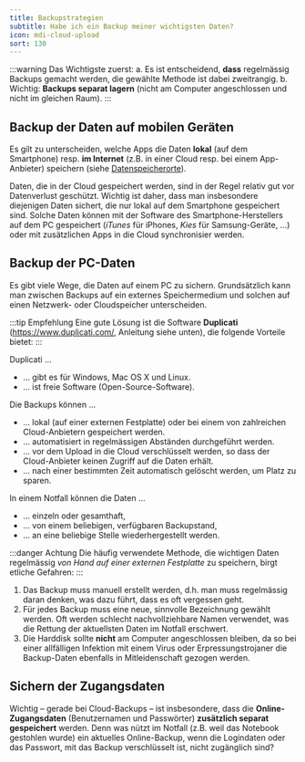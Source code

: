 ```yaml
---
title: Backupstrategien
subtitle: Habe ich ein Backup meiner wichtigsten Daten?
icon: mdi-cloud-upload
sort: 130
---
```




:::warning Das Wichtigste zuerst:
a. Es ist entscheidend, **dass** regelmässig Backups gemacht werden, die gewählte Methode ist dabei zweitrangig.
b. Wichtig: **Backups separat lagern** (nicht am Computer angeschlossen und nicht im gleichen Raum).
:::

## Backup der Daten auf mobilen Geräten
Es gilt zu unterscheiden, welche Apps die Daten **lokal** (auf dem Smartphone) resp. **im Internet** (z.B. in einer Cloud resp. bei einem App-Anbieter) speichern (siehe [Datenspeicherorte](./../datenspeicherorte/)).

Daten, die in der Cloud gespeichert werden, sind in der Regel relativ gut vor Datenverlust geschützt. Wichtig ist daher, dass man insbesondere diejenigen Daten sichert, die nur lokal auf dem Smartphone gespeichert sind. Solche Daten können mit der Software des Smartphone-Herstellers auf dem PC gespeichert (*iTunes* für iPhones, *Kies* für Samsung-Geräte, ...) oder mit zusätzlichen Apps in die Cloud synchronisier werden.


## Backup der PC-Daten
Es gibt viele Wege, die Daten auf einem PC zu sichern. Grundsätzlich kann man zwischen Backups auf ein externes Speichermedium und solchen auf einen Netzwerk- oder Cloudspeicher unterscheiden.

:::tip Empfehlung
Eine gute Lösung ist die Software **Duplicati** (https://www.duplicati.com/, Anleitung siehe unten), die folgende Vorteile bietet:
:::

Duplicati ...
- ... gibt es für Windows, Mac OS X und Linux.
- ... ist freie Software (Open-Source-Software).

Die Backups können ...
- ... lokal (auf einer externen Festplatte) oder bei einem von zahlreichen Cloud-Anbietern gespeichert werden.
- ... automatisiert in regelmässigen Abständen durchgeführt werden.
- ... vor dem Upload in die Cloud verschlüsselt werden, so dass der Cloud-Anbieter keinen Zugriff auf die Daten erhält.
- ... nach einer bestimmten Zeit automatisch gelöscht werden, um Platz zu sparen.

In einem Notfall können die Daten ...
- ... einzeln oder gesamthaft,
- ... von einem beliebigen, verfügbaren Backupstand,
- ... an eine beliebige Stelle wiederhergestellt werden.

:::danger Achtung
Die häufig verwendete Methode, die wichtigen Daten regelmässig *von Hand auf einer externen Festplatte* zu speichern, birgt etliche Gefahren:
:::

1. Das Backup muss manuell erstellt werden, d.h. man muss regelmässig daran denken, was dazu führt, dass es oft vergessen geht.
2. Für jedes Backup muss eine neue, sinnvolle Bezeichnung gewählt werden. Oft werden schlecht nachvollziehbare Namen verwendet, was die Rettung der aktuellsten Daten im Notfall erschwert.
3. Die Harddisk sollte **nicht** am Computer angeschlossen bleiben, da so bei einer allfälligen Infektion mit einem Virus oder Erpressungstrojaner die Backup-Daten ebenfalls in Mitleidenschaft gezogen werden.


## Sichern der Zugangsdaten
Wichtig – gerade bei Cloud-Backups – ist insbesondere, dass die **Online-Zugangsdaten** (Benutzernamen und Passwörter) **zusätzlich separat gespeichert** werden. Denn was nützt im Notfall (z.B. weil das Notebook gestohlen wurde) ein aktuelles Online-Backup, wenn die Logindaten oder das Passwort, mit das Backup verschlüsselt ist, nicht zugänglich sind?
